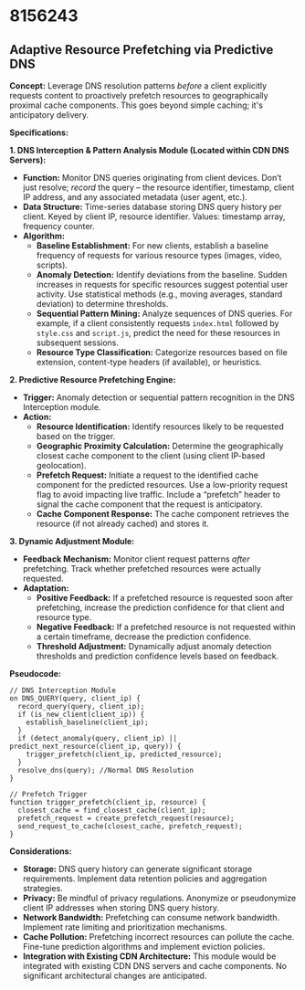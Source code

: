 # 8156243

## Adaptive Resource Prefetching via Predictive DNS

**Concept:** Leverage DNS resolution patterns *before* a client explicitly requests content to proactively prefetch resources to geographically proximal cache components. This goes beyond simple caching; it's anticipatory delivery.

**Specifications:**

**1. DNS Interception & Pattern Analysis Module (Located within CDN DNS Servers):**

*   **Function:** Monitor DNS queries originating from client devices.  Don’t just resolve; *record* the query – the resource identifier, timestamp, client IP address, and any associated metadata (user agent, etc.).
*   **Data Structure:**  Time-series database storing DNS query history per client.  Keyed by client IP, resource identifier.  Values: timestamp array, frequency counter.
*   **Algorithm:**
    *   **Baseline Establishment:** For new clients, establish a baseline frequency of requests for various resource types (images, video, scripts).
    *   **Anomaly Detection:**  Identify deviations from the baseline.  Sudden increases in requests for specific resources suggest potential user activity.  Use statistical methods (e.g., moving averages, standard deviation) to determine thresholds.
    *   **Sequential Pattern Mining:**  Analyze sequences of DNS queries. For example, if a client consistently requests `index.html` followed by `style.css` and `script.js`, predict the need for these resources in subsequent sessions.
    *   **Resource Type Classification:**  Categorize resources based on file extension, content-type headers (if available), or heuristics.

**2. Predictive Resource Prefetching Engine:**

*   **Trigger:** Anomaly detection or sequential pattern recognition in the DNS Interception module.
*   **Action:**
    *   **Resource Identification:**  Identify resources likely to be requested based on the trigger.
    *   **Geographic Proximity Calculation:** Determine the geographically closest cache component to the client (using client IP-based geolocation).
    *   **Prefetch Request:** Initiate a request to the identified cache component for the predicted resources. Use a low-priority request flag to avoid impacting live traffic.  Include a “prefetch” header to signal the cache component that the request is anticipatory.
    *   **Cache Component Response:** The cache component retrieves the resource (if not already cached) and stores it.

**3. Dynamic Adjustment Module:**

*   **Feedback Mechanism:** Monitor client request patterns *after* prefetching. Track whether prefetched resources were actually requested.
*   **Adaptation:**
    *   **Positive Feedback:** If a prefetched resource is requested soon after prefetching, increase the prediction confidence for that client and resource type.
    *   **Negative Feedback:** If a prefetched resource is not requested within a certain timeframe, decrease the prediction confidence.
    *   **Threshold Adjustment:** Dynamically adjust anomaly detection thresholds and prediction confidence levels based on feedback.

**Pseudocode:**

```
// DNS Interception Module
on DNS_QUERY(query, client_ip) {
  record_query(query, client_ip);
  if (is_new_client(client_ip)) {
    establish_baseline(client_ip);
  }
  if (detect_anomaly(query, client_ip) || predict_next_resource(client_ip, query)) {
    trigger_prefetch(client_ip, predicted_resource);
  }
  resolve_dns(query); //Normal DNS Resolution
}

// Prefetch Trigger
function trigger_prefetch(client_ip, resource) {
  closest_cache = find_closest_cache(client_ip);
  prefetch_request = create_prefetch_request(resource);
  send_request_to_cache(closest_cache, prefetch_request);
}
```

**Considerations:**

*   **Storage:** DNS query history can generate significant storage requirements. Implement data retention policies and aggregation strategies.
*   **Privacy:**  Be mindful of privacy regulations. Anonymize or pseudonymize client IP addresses when storing DNS query history.
*   **Network Bandwidth:**  Prefetching can consume network bandwidth. Implement rate limiting and prioritization mechanisms.
*   **Cache Pollution:**  Prefetching incorrect resources can pollute the cache.  Fine-tune prediction algorithms and implement eviction policies.
* **Integration with Existing CDN Architecture:**  This module would be integrated with existing CDN DNS servers and cache components. No significant architectural changes are anticipated.